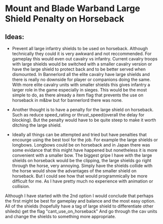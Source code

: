 # Mount and Blade Warband Large Shield Penalty on Horseback

## Ideas:

- Prevent all large infantry shields to be used on horseback. Although technically they could it is very awkward and not reccommended. For gameplay this would even out cavalry vs infantry. Current cavalry troops with large shields would be switched with a smaller cavalry version or have the large shield to protect back and to be better served when dismounted. In Bannerlord all the elite cavalry have large shields and there is really no downside for player or companions doing the same. With more elite cavalry units with smaller shields this gives infantry a larger role in the game especially in sieges. This would be the most simple to do, as there already a item flag that prevents the use on horseback in m&bw but for bannerlord there was none.

- Another thought is to have a penalty for the large shield on horseback. Such as reduce speed_rating or thrust_speed(overall the delay for blocking). But the penalty would have to be quite steep to make it worth ditching the large shield. 

- Ideally all things can be attempted and tried but have penalties that encourge using the best tool for the job. For example the large shields or longbows. Longbows could be on horseback and in Japan there was some evidance that this might have happened but nonetheless it is more convenient with a smaller bow. The biggest gripe I have with the large shields on horseback would be the clipping, the large shields go right through the horse, very annoying. Simply have the shields collide with the horse would show the advantages of the smaller shield on horseback. But I could see how that would programmically be more difficult for me. As I have pretty much no experience with animation or collision.


Although I have started with the 2nd option I would conclude that perhaps the first might be best for gameplay and balance and the most easy option. All of the shields (hopefully have a tag of large shield to differentiate other shileds) get the flag "cant_use_on_horseback" And go through the cav units and change the shields to something more appropriate.